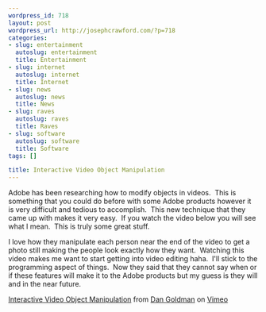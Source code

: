```yaml
--- 
wordpress_id: 718
layout: post
wordpress_url: http://josephcrawford.com/?p=718
categories: 
- slug: entertainment
  autoslug: entertainment
  title: Entertainment
- slug: internet
  autoslug: internet
  title: Internet
- slug: news
  autoslug: news
  title: News
- slug: raves
  autoslug: raves
  title: Raves
- slug: software
  autoslug: software
  title: Software
tags: []

title: Interactive Video Object Manipulation
---
```


Adobe has been researching how to modify objects in videos.  This is something that you could do before with some Adobe products however it is very difficult and tedious to accomplish.  This new technique that they came up with makes it very easy.  If you watch the video below you will see what I mean.  This is truly some great stuff.
<!--more-->
I love how they manipulate each person near the end of the video to get a photo still making the people look exactly how they want.  Watching this video makes me want to start getting into video editing haha.  I'll stick to the programming aspect of things.  Now they said that they cannot say when or if these features will make it to the Adobe products but my guess is they will and in the near future.

[Interactive Video Object Manipulation](http://vimeo.com/2345579) from [Dan Goldman](http://vimeo.com/danbgoldman) on [Vimeo](http://vimeo.com)
